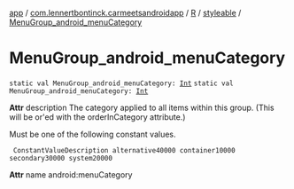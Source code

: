 [app](../../../index.md) / [com.lennertbontinck.carmeetsandroidapp](../../index.md) / [R](../index.md) / [styleable](index.md) / [MenuGroup_android_menuCategory](./-menu-group_android_menu-category.md)

# MenuGroup_android_menuCategory

`static val MenuGroup_android_menuCategory: `[`Int`](https://kotlinlang.org/api/latest/jvm/stdlib/kotlin/-int/index.html)
`static val MenuGroup_android_menuCategory: `[`Int`](https://kotlinlang.org/api/latest/jvm/stdlib/kotlin/-int/index.html)

**Attr**
description The category applied to all items within this group. (This will be or'ed with the orderInCategory attribute.)

Must be one of the following constant values.

     ConstantValueDescription alternative40000 container10000 secondary30000 system20000

**Attr**
name android:menuCategory

